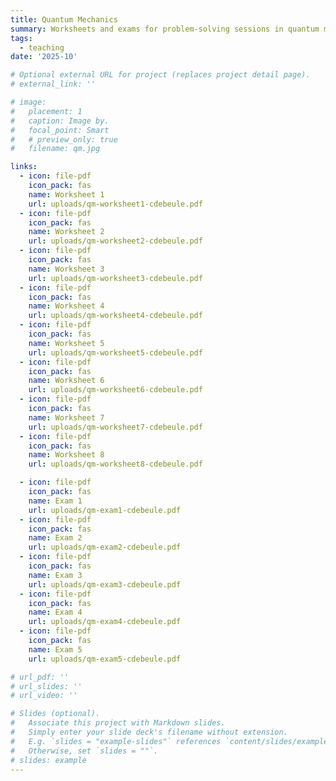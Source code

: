 ```yaml
---
title: Quantum Mechanics
summary: Worksheets and exams for problem-solving sessions in quantum mechanics course. Work in progress.
tags:
  - teaching
date: '2025-10'

# Optional external URL for project (replaces project detail page).
# external_link: ''

# image:
#   placement: 1
#   caption: Image by.
#   focal_point: Smart
#   # preview_only: true
#   filename: qm.jpg

links:
  - icon: file-pdf
    icon_pack: fas
    name: Worksheet 1
    url: uploads/qm-worksheet1-cdebeule.pdf
  - icon: file-pdf
    icon_pack: fas
    name: Worksheet 2
    url: uploads/qm-worksheet2-cdebeule.pdf
  - icon: file-pdf
    icon_pack: fas
    name: Worksheet 3
    url: uploads/qm-worksheet3-cdebeule.pdf
  - icon: file-pdf
    icon_pack: fas
    name: Worksheet 4
    url: uploads/qm-worksheet4-cdebeule.pdf
  - icon: file-pdf
    icon_pack: fas
    name: Worksheet 5
    url: uploads/qm-worksheet5-cdebeule.pdf
  - icon: file-pdf
    icon_pack: fas
    name: Worksheet 6
    url: uploads/qm-worksheet6-cdebeule.pdf
  - icon: file-pdf
    icon_pack: fas
    name: Worksheet 7
    url: uploads/qm-worksheet7-cdebeule.pdf
  - icon: file-pdf
    icon_pack: fas
    name: Worksheet 8
    url: uploads/qm-worksheet8-cdebeule.pdf

  - icon: file-pdf
    icon_pack: fas
    name: Exam 1
    url: uploads/qm-exam1-cdebeule.pdf
  - icon: file-pdf
    icon_pack: fas
    name: Exam 2
    url: uploads/qm-exam2-cdebeule.pdf
  - icon: file-pdf
    icon_pack: fas
    name: Exam 3
    url: uploads/qm-exam3-cdebeule.pdf
  - icon: file-pdf
    icon_pack: fas
    name: Exam 4
    url: uploads/qm-exam4-cdebeule.pdf
  - icon: file-pdf
    icon_pack: fas
    name: Exam 5
    url: uploads/qm-exam5-cdebeule.pdf

# url_pdf: ''
# url_slides: ''
# url_video: ''

# Slides (optional).
#   Associate this project with Markdown slides.
#   Simply enter your slide deck's filename without extension.
#   E.g. `slides = "example-slides"` references `content/slides/example-slides.md`.
#   Otherwise, set `slides = ""`.
# slides: example
---
```

